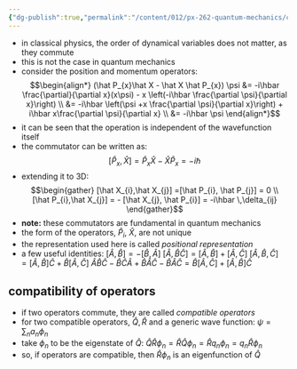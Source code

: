 ```yaml
---
{"dg-publish":true,"permalink":"/content/012/px-262-quantum-mechanics/c-the-basic-postulates/px-262-c6-commutation-relations/"}
---
```


- in classical physics, the order of dynamical variables does not matter, as they commute
- this is not the case in quantum mechanics
- consider the position and momentum operators: 
$$\begin{align*}
	(\hat P_{x}\hat X - \hat X \hat P_{x}) \psi &= -i\hbar \frac{\partial}{\partial x}(x\psi) - x \left(-i\hbar \frac{\partial \psi}{\partial x}\right) \\
	&= -i\hbar \left(\psi +x \frac{\partial \psi}{\partial x}\right) + i\hbar x\frac{\partial \psi}{\partial x} \\
	&= -i\hbar \psi
\end{align*}$$
- it can be seen that the operation is independent of the wavefunction itself
- the commutator can be written as: 
$$[\hat P_{x}, \hat X] = \hat P_{x}\hat X - \hat X \hat P_{x}= -i \hbar$$
- extending it to 3D: 
$$\begin{gather}
	[\hat X_{i},\hat X_{j}] =[\hat P_{i}, \hat P_{j}] = 0 \\
	[\hat P_{i},\hat X_{j}] = - [\hat X_{j}, \hat P_{i}] = -i\hbar \,\delta_{ij}
\end{gather}$$
- **note:** these commutators are fundamental in quantum mechanics
- the form of the operators, ${} \hat P_{i} {}$, $\hat X$, are not unique
- the representation used here is called *positional representation*
- a few useful identities: 
	$[\hat A, \hat B] = -[\hat B, \hat A]$
	$[\hat A, \hat B \hat C] = [\hat A, \hat B] + [\hat A, \hat C]$
	$[\hat A, \hat B, \hat C] = [\hat A, \hat B]\hat  C + \hat  B [\hat A, \hat  C]$
		$\hat A\hat B\hat C - \hat B\hat C\hat A + \hat B\hat A\hat C - \hat B\hat A\hat C = \hat B[\hat A,\hat C] + [\hat A,\hat B]\hat C$
## compatibility of operators
- if two operators commute, they are called *compatible operators*
- for two compatible operators, $\hat Q, \hat R$ and a generic wave function: $\psi = \sum_{n}a_{n}\phi_{n}$
- take $\phi_{n}$ to be the eigenstate of $\hat Q:$ $\hat Q\hat R \phi_{n} = \hat R \hat  Q \phi_{n} = \hat R q_{n}\phi_{n} = q_{n}\hat R\phi_{n}$
- so, if operators are compatible, then $\hat R\phi_{n}$ is an eigenfunction of $\hat Q$ 
